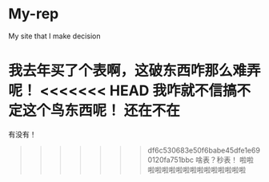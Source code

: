 My-rep
======

My site that I make decision


我去年买了个表啊，这破东西咋那么难弄呢！
<<<<<<< HEAD
我咋就不信搞不定这个鸟东西呢！
还在不在
=======

有没有！
>>>>>>> df6c530683e50f6babe45dfe1e690120fa751bbc
啥表？秒表！
啦啦啦啦啦啦啦啦啦啦啦啦啦啦啦啦
